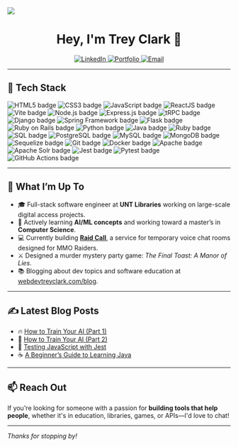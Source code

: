 <img src="https://i.imgur.com/B3YWcZy.png" />
<br>

<h1 align="center">Hey, I'm Trey Clark 👋</h1>

<p align="center">
  <a href="https://www.linkedin.com/in/webdevtreyclark/" target="_blank">
    <img alt="LinkedIn" src="https://img.shields.io/badge/LinkedIn-%230077B5.svg?style=for-the-badge&logo=linkedin&logoColor=white" />
  </a>
  <a href="https://webdevtreyclark.com/" target="_blank">
    <img alt="Portfolio" src="https://img.shields.io/badge/Portfolio-222222?style=for-the-badge&logo=aboutdotme&logoColor=white" />
  </a>
  <a href="mailto:itreyclark@gmail.com">
    <img alt="Email" src="https://img.shields.io/badge/Email-D14836?style=for-the-badge&logo=gmail&logoColor=white" />
  </a>
</p>

---

## 🧰 Tech Stack

<p>
	<img alt="HTML5 badge" src="https://img.shields.io/badge/HTML5-E34F26?style=for-the-badge&logo=html5&logoColor=white" />
            <img alt="CSS3 badge" src="https://img.shields.io/badge/CSS3-1572B6?style=for-the-badge&logo=css3&logoColor=white" />
            <img alt="JavaScript badge" src="https://img.shields.io/badge/JavaScript-F7DF1E?style=for-the-badge&logo=javascript&logoColor=black" />
            <img alt="ReactJS badge" src="https://img.shields.io/badge/ReactJS-1511B6?style=for-the-badge&logo=react&logoColor=white" />
            <img alt="Vite badge" src="https://img.shields.io/badge/Vite-646CFF?style=for-the-badge&logo=vite&logoColor=white" />
            <img alt="Node.js badge" src="https://img.shields.io/badge/NodeJS-339933?style=for-the-badge&logo=node.js&logoColor=white" />
            <img alt="Express.js badge" src="https://img.shields.io/badge/ExpressJS-000000?style=for-the-badge&logo=express&logoColor=white" />
            <img alt="tRPC badge" src="https://img.shields.io/badge/tRPC-2596be?style=for-the-badge&logo=trpc&logoColor=white" />
            <img alt="Django badge" src="https://img.shields.io/badge/Django-092E20?style=for-the-badge&logo=django&logoColor=white" />
            <img alt="Spring Framework badge" src="https://img.shields.io/badge/Spring-6DB33F?style=for-the-badge&logo=spring&logoColor=white" />
            <img alt="Flask badge" src="https://img.shields.io/badge/Flask-000000?style=for-the-badge&logo=flask&logoColor=white" />
            <img alt="Ruby on Rails badge" src="https://img.shields.io/badge/Rails-CC0000?style=for-the-badge&logo=rubyonrails&logoColor=white" />
            <img alt="Python badge" src="https://img.shields.io/badge/Python-3776AB?style=for-the-badge&logo=python&logoColor=yellow" />
            <img alt="Java badge" src="https://img.shields.io/badge/Java-ED8B00?style=for-the-badge&logo=java&logoColor=white" />
            <img alt="Ruby badge" src="https://img.shields.io/badge/Ruby-701516?style=for-the-badge&logo=ruby&logoColor=white" />
            <img alt="SQL badge" src="https://img.shields.io/badge/SQL-4479A1?style=for-the-badge&logo=sqlite&logoColor=white" />
            <img alt="PostgreSQL badge" src="https://img.shields.io/badge/PostgreSQL-4169E1?style=for-the-badge&logo=postgresql&logoColor=white" />
            <img alt="MySQL badge" src="https://img.shields.io/badge/MySQL-4479A1?style=for-the-badge&logo=mysql&logoColor=white" />
            <img alt="MongoDB badge" src="https://img.shields.io/badge/MongoDB-47A248?style=for-the-badge&logo=mongodb&logoColor=white" />
            <img alt="Sequelize badge" src="https://img.shields.io/badge/Sequelize-52B0E7?style=for-the-badge&logo=sequelize&logoColor=white" />
            <img alt="Git badge" src="https://img.shields.io/badge/Git-F05032?style=for-the-badge&logo=git&logoColor=white" />
            <img alt="Docker badge" src="https://img.shields.io/badge/Docker-2496ED?style=for-the-badge&logo=docker&logoColor=white" />
            <img alt="Apache badge" src="https://img.shields.io/badge/Apache-D22128?style=for-the-badge&logo=apache&logoColor=white" />
            <img alt="Apache Solr badge" src="https://img.shields.io/badge/Solr-FB8B00?style=for-the-badge&logo=apache-solr&logoColor=white" />
            <img alt="Jest badge" src="https://img.shields.io/badge/Jest-C21325?style=for-the-badge&logo=jest&logoColor=white" />
            <img alt="Pytest badge" src="https://img.shields.io/badge/Pytest-0A9EDC?style=for-the-badge&logo=pytest&logoColor=white" />
            <img alt="GitHub Actions badge" src="https://img.shields.io/badge/GitHub%20Actions-2088FF?style=for-the-badge&logo=githubactions&logoColor=white" />
</p>

---

## 🚀 What I’m Up To

- 🎓 Full-stack software engineer at **UNT Libraries** working on large-scale digital access projects.
- 🧠 Actively learning **AI/ML concepts** and working toward a master’s in **Computer Science**.
- 💻 Currently building [**Raid Call**](https://github.com/clarktr1/raid-call), a service for temporary voice chat rooms designed for MMO Raiders.
- ⚔️ Designed a murder mystery party game: *The Final Toast: A Manor of Lies*.
- 📚 Blogging about dev topics and software education at [webdevtreyclark.com/blog](https://webdevtreyclark.com/blog).

---

## ✍️ Latest Blog Posts

- 🔥 [How to Train Your AI (Part 1)](https://webdevtreyclark.com/blog/how-to-train-your-ai-part-1)
- 🤖 [How to Train Your AI (Part 2)](https://webdevtreyclark.com/blog/how-to-train-your-ai-part-2)
- 🧪 [Testing JavaScript with Jest](https://webdevtreyclark.com/blog/testing-javascript-with-jest)
- ☕ [A Beginner’s Guide to Learning Java](https://webdevtreyclark.com/blog/a-beginners-guide-to-learning-java)

---

## 📫 Reach Out

If you're looking for someone with a passion for **building tools that help people**, whether it's in education, libraries, games, or APIs—I'd love to chat!

---

_Thanks for stopping by!_




